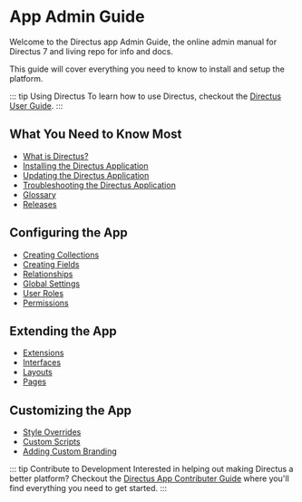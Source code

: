 # App Admin Guide

Welcome to the Directus app Admin Guide, the online admin manual for Directus 7 and living repo for info and docs.

This guide will cover everything you need to know to install and setup the platform.

::: tip Using Directus
To learn how to use Directus, checkout the [Directus User Guide](../user-guide.md).
:::

## What You Need to Know Most

* [What is Directus?](../../what-is-directus.md)
* [Installing the Directus Application](./install.md)
* [Updating the Directus Application](./update.md)
* [Troubleshooting the Directus Application](./troubleshooting.md)
* [Glossary](../../glossary.md)
* [Releases](https://github.com/directus/app/releases)

## Configuring the App

* [Creating Collections](./collections.md)
* [Creating Fields](./fields.md)
* [Relationships](./relationships.md)
* [Global Settings](./global-settings.md)
* [User Roles](./roles.md)
* [Permissions](./permissions.md)

## Extending the App

* [Extensions](../../extensions)
* [Interfaces](../../extensions/interfaces)
* [Layouts](../../extensions/layouts)
* [Pages](../../extensions/pages)

## Customizing the App

* [Style Overrides](./custom-style.md)
* [Custom Scripts](./custom-scripts.md)
* [Adding Custom Branding](./branding.md)

::: tip Contribute to Development
Interested in helping out making Directus a better platform? Checkout the [Directus App Contributer Guide](../contributer-guide) where you'll find everything you need to get started.
:::